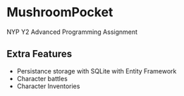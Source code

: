 # MushroomPocket

NYP Y2 Advanced Programming Assignment

## Extra Features
- Persistance storage with SQLite with Entity Framework
- Character battles
- Character Inventories